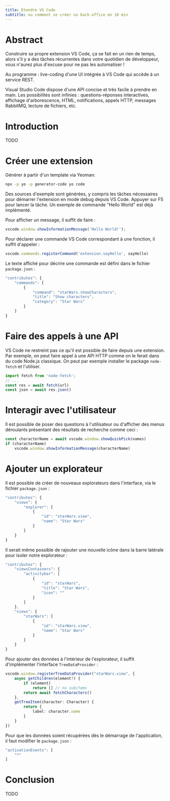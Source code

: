 ```yaml
---
title: Étendre VS Code
subtitle: ou comment se créer un back-office en 10 min
---
```


# Abstract

Construire sa propre extension VS Code, ça se fait en un rien de temps, alors s'il y a des tâches récurrentes dans votre quotidien de développeur, vous n'aurez plus d'excuse pour ne pas les automatiser !

Au programme : live-coding d'une UI intégrée à VS Code qui accède à un service REST.

Visual Studio Code dispose d'une API concise et très facile à prendre en main. Les possibilités sont infinies : questions-réponses interactives, affichage d'arborescence, HTML, notifications, appels HTTP, messages RabbitMQ, lecture de fichiers, etc.

# Introduction

TODO

# Créer une extension

Générer à partir d'un template via Yeoman:

```sh
npx -p yo -p generator-code yo code
```

Des sources d'exemple sont générées, y compris les tâches nécessaires pour démarrer l'extension en mode debug depuis VS Code. Appuyer sur F5 pour lancer la tâche. Un exemple de commande "Hello World" est déjà implémenté.

Pour afficher un message, il suffit de faire :

```js
vscode.window.showInformationMessage('Hello World!');
```

Pour déclarer une commande VS Code correspondant à une fonction, il suffit d'appeler :

```js
vscode.commands.registerCommand('extension.sayHello', sayHello)
```

Le texte affiché pour décrire une commande est défini dans le fichier `package.json` :

```js
"contributes": {
    "commands": [
        {
            "command": "starWars.showCharacters",
            "title": "Show characters",
            "category": "Star Wars"
        }
    ]
}
```

# Faire des appels à une API

VS Code ne restreint pas ce qu'il est possible de faire depuis une extension. Par exemple, on peut faire appel à une API HTTP comme on le ferait dans du code Node.js classique. On peut par exemple installer le package `node-fetch` et l'utiliser.

```js
import fetch from 'node-fetch';
// ...
const res = await fetch(url)
const json = await res.json()
```

# Interagir avec l'utilisateur

Il est possible de poser des questions à l'utilisateur ou d'afficher des menus déroulants présentant des résultats de recherche comme ceci :

```js
const characterName = await vscode.window.showQuickPick(names)
if (characterName)
    vscode.window.showInformationMessage(characterName)
```

# Ajouter un explorateur

Il est possible de créer de nouveaux explorateurs dans l'interface, via le fichier `package.json` :

```js
"contributes": {
    "views": {
        "explorer": [
            {
                "id": "starWars.view",
                "name": "Star Wars"
            }
        ]
    }
}
```

Il serait même possible de rajouter une nouvelle icône dans la barre latérale pour isoler notre explorateur :

```js
"contributes": {
    "viewsContainers": {
        "activitybar": [
            {
                "id": "starWars",
                "title": "Star Wars",
                "icon": ""
            }
        ]
    },
    "views": {
        "starWars": [
            {
                "id": "starWars.view",
                "name": "Star Wars"
            }
        ]
    }
}
```

Pour ajouter des données à l'intérieur de l'explorateur, il suffit d'implémenter l'interface `TreeDataProvider` :

```ts
vscode.window.registerTreeDataProvider("starWars.view", {
    async getChildren(element?) {
        if (element)
            return [] // no subitems
        return await fetchCharacters()
    },
    getTreeItem(character: Character) {
        return {
            label: character.name
        }
    }
})
```

Pour que les données soient récupérées dès le démarrage de l'application, il faut modifier le `package.json` :

```js
"activationEvents": [
    "*"
]
```

# Conclusion

TODO
